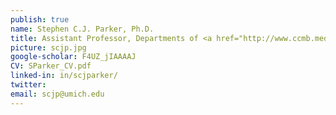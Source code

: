 ```yaml
---
publish: true
name: Stephen C.J. Parker, Ph.D.
title: Assistant Professor, Departments of <a href="http://www.ccmb.med.umich.edu/">Computational Medicine & Bioinformatics</a> and <a href="http://www.hg.med.umich.edu/">Human Genetics</a>
picture: scjp.jpg
google-scholar: F4UZ_jIAAAAJ
CV: SParker_CV.pdf
linked-in: in/scjparker/
twitter: 
email: scjp@umich.edu
---
```

